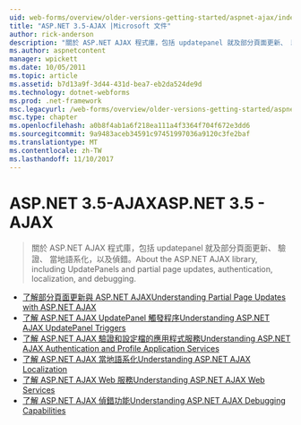 ```yaml
---
uid: web-forms/overview/older-versions-getting-started/aspnet-ajax/index
title: "ASP.NET 3.5-AJAX |Microsoft 文件"
author: rick-anderson
description: "關於 ASP.NET AJAX 程式庫，包括 updatepanel 就及部分頁面更新、 驗證、 當地語系化，以及偵錯。"
ms.author: aspnetcontent
manager: wpickett
ms.date: 10/05/2011
ms.topic: article
ms.assetid: b7d13a9f-3d44-431d-bea7-eb2da524de9d
ms.technology: dotnet-webforms
ms.prod: .net-framework
msc.legacyurl: /web-forms/overview/older-versions-getting-started/aspnet-ajax
msc.type: chapter
ms.openlocfilehash: a0b8f4ab1a6f218ea111a4f3364f704f672e3dd6
ms.sourcegitcommit: 9a9483aceb34591c97451997036a9120c3fe2baf
ms.translationtype: MT
ms.contentlocale: zh-TW
ms.lasthandoff: 11/10/2017
---
```

<a name="aspnet-35---ajax"></a><span data-ttu-id="1bb10-103">ASP.NET 3.5-AJAX</span><span class="sxs-lookup"><span data-stu-id="1bb10-103">ASP.NET 3.5 - AJAX</span></span>
====================
> <span data-ttu-id="1bb10-104">關於 ASP.NET AJAX 程式庫，包括 updatepanel 就及部分頁面更新、 驗證、 當地語系化，以及偵錯。</span><span class="sxs-lookup"><span data-stu-id="1bb10-104">About the ASP.NET AJAX library, including UpdatePanels and partial page updates, authentication, localization, and debugging.</span></span>


- [<span data-ttu-id="1bb10-105">了解部分頁面更新與 ASP.NET AJAX</span><span class="sxs-lookup"><span data-stu-id="1bb10-105">Understanding Partial Page Updates with ASP.NET AJAX</span></span>](understanding-partial-page-updates-with-asp-net-ajax.md)
- [<span data-ttu-id="1bb10-106">了解 ASP.NET AJAX UpdatePanel 觸發程序</span><span class="sxs-lookup"><span data-stu-id="1bb10-106">Understanding ASP.NET AJAX UpdatePanel Triggers</span></span>](understanding-asp-net-ajax-updatepanel-triggers.md)
- [<span data-ttu-id="1bb10-107">了解 ASP.NET AJAX 驗證和設定檔的應用程式服務</span><span class="sxs-lookup"><span data-stu-id="1bb10-107">Understanding ASP.NET AJAX Authentication and Profile Application Services</span></span>](understanding-asp-net-ajax-authentication-and-profile-application-services.md)
- [<span data-ttu-id="1bb10-108">了解 ASP.NET AJAX 當地語系化</span><span class="sxs-lookup"><span data-stu-id="1bb10-108">Understanding ASP.NET AJAX Localization</span></span>](understanding-asp-net-ajax-localization.md)
- [<span data-ttu-id="1bb10-109">了解 ASP.NET AJAX Web 服務</span><span class="sxs-lookup"><span data-stu-id="1bb10-109">Understanding ASP.NET AJAX Web Services</span></span>](understanding-asp-net-ajax-web-services.md)
- [<span data-ttu-id="1bb10-110">了解 ASP.NET AJAX 偵錯功能</span><span class="sxs-lookup"><span data-stu-id="1bb10-110">Understanding ASP.NET AJAX Debugging Capabilities</span></span>](understanding-asp-net-ajax-debugging-capabilities.md)
